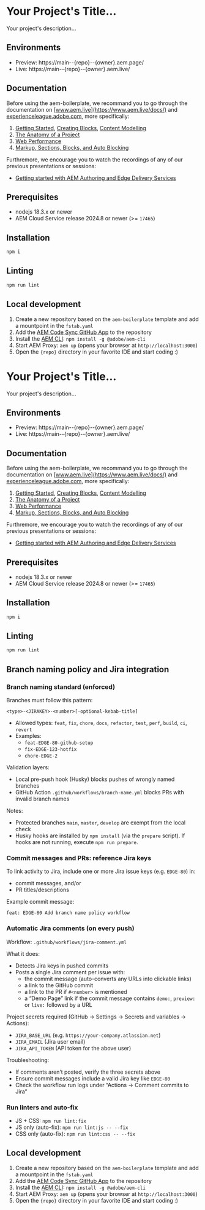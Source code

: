# Your Project's Title...
Your project's description...

## Environments
- Preview: https://main--{repo}--{owner}.aem.page/
- Live: https://main--{repo}--{owner}.aem.live/

## Documentation

Before using the aem-boilerplate, we recommand you to go through the documentation on [www.aem.live](https://www.aem.live/docs/) and [experienceleague.adobe.com](https://experienceleague.adobe.com/en/docs/experience-manager-cloud-service/content/edge-delivery/wysiwyg-authoring/authoring), more specifically:
1. [Getting Started](https://experienceleague.adobe.com/en/docs/experience-manager-cloud-service/content/edge-delivery/wysiwyg-authoring/edge-dev-getting-started), [Creating Blocks](https://experienceleague.adobe.com/en/docs/experience-manager-cloud-service/content/edge-delivery/wysiwyg-authoring/create-block), [Content Modelling](https://experienceleague.adobe.com/en/docs/experience-manager-cloud-service/content/edge-delivery/wysiwyg-authoring/content-modeling)
2. [The Anatomy of a Project](https://www.aem.live/developer/anatomy-of-a-project)
3. [Web Performance](https://www.aem.live/developer/keeping-it-100)
4. [Markup, Sections, Blocks, and Auto Blocking](https://www.aem.live/developer/markup-sections-blocks)

Furthremore, we encourage you to watch the recordings of any of our previous presentations or sessions:
- [Getting started with AEM Authoring and Edge Delivery Services](https://experienceleague.adobe.com/en/docs/events/experience-manager-gems-recordings/gems2024/aem-authoring-and-edge-delivery)

## Prerequisites

- nodejs 18.3.x or newer
- AEM Cloud Service release 2024.8 or newer (>= `17465`)

## Installation

```sh
npm i
```

## Linting

```sh
npm run lint
```

## Local development

1. Create a new repository based on the `aem-boilerplate` template and add a mountpoint in the `fstab.yaml`
1. Add the [AEM Code Sync GitHub App](https://github.com/apps/aem-code-sync) to the repository
1. Install the [AEM CLI](https://github.com/adobe/helix-cli): `npm install -g @adobe/aem-cli`
1. Start AEM Proxy: `aem up` (opens your browser at `http://localhost:3000`)
1. Open the `{repo}` directory in your favorite IDE and start coding :)

# Your Project's Title...
Your project's description...

## Environments
- Preview: https://main--{repo}--{owner}.aem.page/
- Live: https://main--{repo}--{owner}.aem.live/

## Documentation

Before using the aem-boilerplate, we recommand you to go through the documentation on [www.aem.live](https://www.aem.live/docs/) and [experienceleague.adobe.com](https://experienceleague.adobe.com/en/docs/experience-manager-cloud-service/content/edge-delivery/wysiwyg-authoring/authoring), more specifically:
1. [Getting Started](https://experienceleague.adobe.com/en/docs/experience-manager-cloud-service/content/edge-delivery/wysiwyg-authoring/edge-dev-getting-started), [Creating Blocks](https://experienceleague.adobe.com/en/docs/experience-manager-cloud-service/content/edge-delivery/wysiwyg-authoring/create-block), [Content Modelling](https://experienceleague.adobe.com/en/docs/experience-manager-cloud-service/content/edge-delivery/wysiwyg-authoring/content-modeling)
2. [The Anatomy of a Project](https://www.aem.live/developer/anatomy-of-a-project)
3. [Web Performance](https://www.aem.live/developer/keeping-it-100)
4. [Markup, Sections, Blocks, and Auto Blocking](https://www.aem.live/developer/markup-sections-blocks)

Furthremore, we encourage you to watch the recordings of any of our previous presentations or sessions:
- [Getting started with AEM Authoring and Edge Delivery Services](https://experienceleague.adobe.com/en/docs/events/experience-manager-gems-recordings/gems2024/aem-authoring-and-edge-delivery)

## Prerequisites

- nodejs 18.3.x or newer
- AEM Cloud Service release 2024.8 or newer (>= `17465`)

## Installation

```sh
npm i
```

## Linting

```sh
npm run lint
```

## Branch naming policy and Jira integration

### Branch naming standard (enforced)

Branches must follow this pattern:

```
<type>-<JIRAKEY>-<number>[-optional-kebab-title]
```

- Allowed types: `feat`, `fix`, `chore`, `docs`, `refactor`, `test`, `perf`, `build`, `ci`, `revert`
- Examples:
  - `feat-EDGE-80-github-setup`
  - `fix-EDGE-123-hotfix`
  - `chore-EDGE-2`

Validation layers:
- Local pre-push hook (Husky) blocks pushes of wrongly named branches
- GitHub Action `.github/workflows/branch-name.yml` blocks PRs with invalid branch names

Notes:
- Protected branches `main`, `master`, `develop` are exempt from the local check
- Husky hooks are installed by `npm install` (via the `prepare` script). If hooks are not running, execute `npm run prepare`.

### Commit messages and PRs: reference Jira keys

To link activity to Jira, include one or more Jira issue keys (e.g. `EDGE-80`) in:
- commit messages, and/or
- PR titles/descriptions

Example commit message:
```
feat: EDGE-80 Add branch name policy workflow
```

### Automatic Jira comments (on every push)

Workflow: `.github/workflows/jira-comment.yml`

What it does:
- Detects Jira keys in pushed commits
- Posts a single Jira comment per issue with:
  - the commit message (auto-converts any URLs into clickable links)
  - a link to the GitHub commit
  - a link to the PR if `#<number>` is mentioned
  - a “Demo Page” link if the commit message contains `demo:`, `preview:` or `live:` followed by a URL

Project secrets required (GitHub → Settings → Secrets and variables → Actions):
- `JIRA_BASE_URL` (e.g. `https://your-company.atlassian.net`)
- `JIRA_EMAIL` (Jira user email)
- `JIRA_API_TOKEN` (API token for the above user)

Troubleshooting:
- If comments aren’t posted, verify the three secrets above
- Ensure commit messages include a valid Jira key like `EDGE-80`
- Check the workflow run logs under “Actions → Comment commits to Jira”

### Run linters and auto-fix

- JS + CSS: `npm run lint:fix`
- JS only (auto-fix): `npm run lint:js -- --fix`
- CSS only (auto-fix): `npm run lint:css -- --fix`


## Local development

1. Create a new repository based on the `aem-boilerplate` template and add a mountpoint in the `fstab.yaml`
1. Add the [AEM Code Sync GitHub App](https://github.com/apps/aem-code-sync) to the repository
1. Install the [AEM CLI](https://github.com/adobe/helix-cli): `npm install -g @adobe/aem-cli`
1. Start AEM Proxy: `aem up` (opens your browser at `http://localhost:3000`)
1. Open the `{repo}` directory in your favorite IDE and start coding :)

